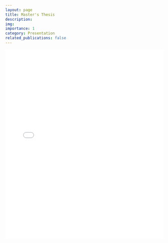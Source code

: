 ```yaml
---
layout: page
title: Master's Thesis
description: 
img: 
importance: 1
category: Presentation
related_publications: false
---
```


<embed src="assets/pdf/master_thesis.pdf" width="100%" height="600px" type="application/pdf">